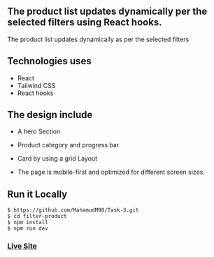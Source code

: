 ## The product list updates dynamically per the selected filters using React hooks.

The product list updates dynamically as per the selected filters

## Technologies uses
 - React
 - Tailwind CSS
 - React hooks
   
## The design include
 - A hero Section

 - Product category and progress bar

-  Card by using a grid Layout

-  The page is mobile-first and optimized for different screen sizes.
  
 ## Run it Locally
```
$ https://github.com/MahamudM90/Task-3.git
$ cd filter-product
$ npm install
$ npm run dev
```

  ###    [Live Site](https://steadtask-3.netlify.app)
